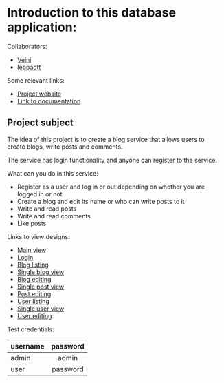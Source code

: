 # Introduction to this database application:

Collaborators:

* [Veini](https://www.github.com/veituomi)
* [leppaott](https://www.github.com/leppaott)

Some relevant links:

* [Project website](https://veituomi.users.cs.helsinki.fi/BlogService)
* [Link to documentation](https://github.com/veituomi/BlogService/blob/master/doc/dokumentaatio.pdf)

## Project subject

The idea of this project is to create a blog service that allows users to create blogs, write posts and comments.

The service has login functionality and anyone can register to the service.

What can you do in this service:

* Register as a user and log in or out depending on whether you are logged in or not
* Create a blog and edit its name or who can write posts to it
* Write and read posts
* Write and read comments
* Like posts

Links to view designs:

* [Main view](https://veituomi.users.cs.helsinki.fi/BlogService)
* [Login](https://veituomi.users.cs.helsinki.fi/BlogService/login)
* [Blog listing](https://veituomi.users.cs.helsinki.fi/BlogService/blog)
* [Single blog view](https://veituomi.users.cs.helsinki.fi/BlogService/blog/1)
* [Blog editing](https://veituomi.users.cs.helsinki.fi/BlogService/blog/1/edit)
* [Single post view](https://veituomi.users.cs.helsinki.fi/BlogService/post/1)
* [Post editing](https://veituomi.users.cs.helsinki.fi/BlogService/post/1/edit)
* [User listing](https://veituomi.users.cs.helsinki.fi/BlogService/user)
* [Single user view](https://veituomi.users.cs.helsinki.fi/BlogService/user/1)
* [User editing](https://veituomi.users.cs.helsinki.fi/BlogService/user/1/edit)

Test credentials:

|username|password|
|--------|:------:|
|admin   |admin   |
|user    |password|